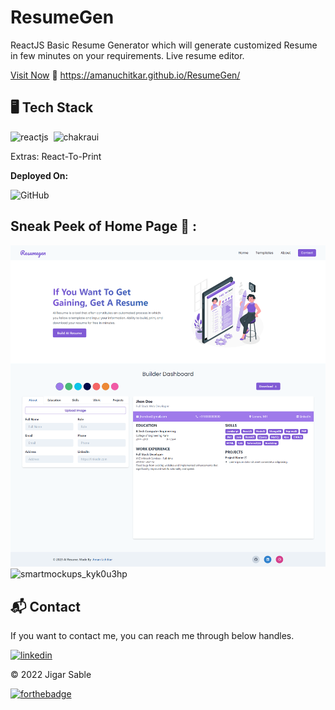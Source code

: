 # ResumeGen
ReactJS Basic Resume Generator which will generate customized Resume in few minutes on your requirements.
Live resume editor.

[Visit Now](https://amanuchitkar.github.io/ResumeGen/) 🚀
https://amanuchitkar.github.io/ResumeGen/

## 🖥️ Tech Stack

![reactjs](https://img.shields.io/badge/React-20232A?style=for-the-badge&logo=react&logoColor=61DAFB)&nbsp;
![chakraui](https://img.shields.io/badge/Chakra--UI-319795?style=for-the-badge&logo=chakra-ui&logoColor=white)&nbsp;

Extras: React-To-Print

**Deployed On:**

![GitHub](https://img.shields.io/badge/Netlify-00C7B7?style=for-the-badge&logo=github&logoColor=white)

## Sneak  Peek of Home Page 🙈 :
![screencapture-resumegenx-netlify-app-2022-01-18-16_24_49](./webpage.png)
![smartmockups_kyk0u3hp](https://user-images.githubusercontent.com/64949957/159115313-ae8bf72c-2a79-425d-8520-32b6ba3e0fcf.jpg)


<h2>📬 Contact</h2>

If you want to contact me, you can reach me through below handles.

[![linkedin](https://img.shields.io/badge/LinkedIn-0077B5?style=for-the-badge&logo=linkedin&logoColor=white)](https://www.linkedin.com/in/jigar-sable)

© 2022 Jigar Sable


[![forthebadge](https://forthebadge.com/images/badges/built-with-love.svg)](https://forthebadge.com)
